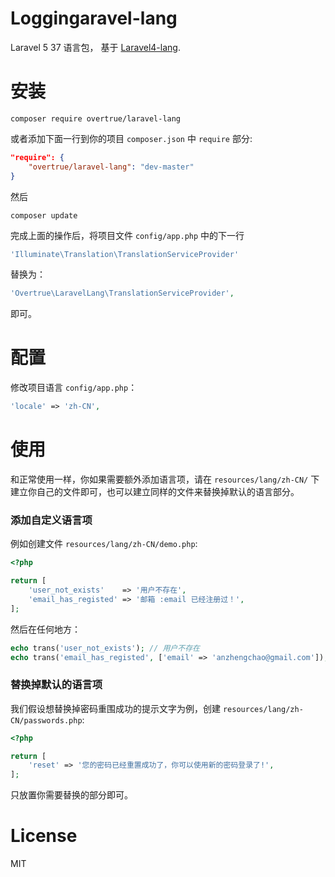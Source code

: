 # Loggingaravel-lang

Laravel 5 37 语言包， 基于 [Laravel4-lang](https://github.com/caouecs/Laravel4-lang).

# 安装

```shell
composer require overtrue/laravel-lang
```

或者添加下面一行到你的项目 `composer.json` 中 `require` 部分:

```json
"require": {
    "overtrue/laravel-lang": "dev-master"
}
```
然后

```shell
composer update
```

完成上面的操作后，将项目文件 `config/app.php` 中的下一行

```php
'Illuminate\Translation\TranslationServiceProvider'
```

替换为：

```php
'Overtrue\LaravelLang\TranslationServiceProvider',
```

即可。

# 配置

修改项目语言 `config/app.php`：

```php
'locale' => 'zh-CN',
```

# 使用

和正常使用一样，你如果需要额外添加语言项，请在 `resources/lang/zh-CN/` 下建立你自己的文件即可，也可以建立同样的文件来替换掉默认的语言部分。

### 添加自定义语言项

例如创建文件 `resources/lang/zh-CN/demo.php`:

```php
<?php

return [
    'user_not_exists'    => '用户不存在',
    'email_has_registed' => '邮箱 :email 已经注册过！',
];
```
然后在任何地方：

```php
echo trans('user_not_exists'); // 用户不存在
echo trans('email_has_registed', ['email' => 'anzhengchao@gmail.com']); // 邮箱 anzhengchao@gmail.com 已经注册过！
```

### 替换掉默认的语言项

我们假设想替换掉密码重围成功的提示文字为例，创建 `resources/lang/zh-CN/passwords.php`:

```php
<?php

return [
    'reset' => '您的密码已经重置成功了，你可以使用新的密码登录了!',
];
```

只放置你需要替换的部分即可。

# License

MIT
